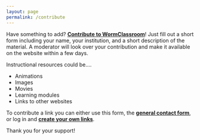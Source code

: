 ```yaml
---
layout: page
permalink: /contribute
---
```

Have something to add? **[Contribute to
WormClassroom](node/add/resource)**! Just fill out a short form
including your name, your institution, and a short description of the
material. A moderator will look over your contribution and make it
available on the website within a few days.

Instructional resources could be\....

-   Animations
-   Images
-   Movies
-   Learning modules
-   Links to other websites

To contribute a link you can either use this form, the **[general
contact form](/contact)**, or log in and **[create your own
links](/weblinks/add)**.

Thank you for your support!
